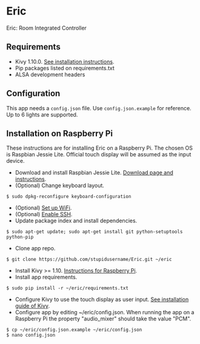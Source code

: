 Eric
====

Eric: Room Integrated Controller

Requirements
------------

* Kivy 1.10.0. [See installation instructions](https://kivy.org/docs/installation/installation.html).
* Pip packages listed on requirements.txt
* ALSA development headers

Configuration
-------------

This app needs a `config.json` file. Use `config.json.example` for reference.
Up to 6 lights are supported.

Installation on Raspberry Pi
----------------------------

These instructions are for installing Eric on a Raspberry Pi.
The chosen OS is Raspbian Jessie Lite.
Official touch display will be assumed as the input device.

* Download and install Raspbian Jessie Lite. [Download page and instructions](https://www.raspberrypi.org/downloads/raspbian/).
* (Optional) Change keyboard layout.
```
$ sudo dpkg-reconfigure keyboard-configuration
```
* (Optional) [Set up WiFi](https://www.raspberrypi.org/documentation/configuration/wireless/wireless-cli.md).
* (Optional) [Enable SSH](https://www.raspberrypi.org/documentation/remote-access/ssh/).
* Update package index and install dependencies.
```
$ sudo apt-get update; sudo apt-get install git python-setuptools python-pip
```
* Clone app repo.
```
$ git clone https://github.com/stupidusername/Eric.git ~/eric
```
* Install Kivy >= 1.10. [Instructions for Raspberry Pi](https://kivy.org/docs/installation/installation-rpi.html).
* Install app requirements.
```
$ sudo pip install -r ~/eric/requirements.txt
```
* Configure Kivy to use the touch display as user input. [See installation guide of Kivy](https://kivy.org/docs/installation/installation-rpi.html#using-official-rpi-touch-display).
* Configure app by editing ~/eric/config.json. When running the app on a Raspberry Pi the property "audio_mixer" should take the value "PCM".
```
$ cp ~/eric/config.json.example ~/eric/config.json
$ nano config.json
```
